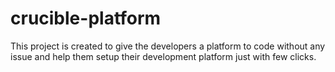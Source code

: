 crucible-platform
=================
This project is created to give the developers a platform to code without any issue and help them setup their development 
platform just with few clicks.
